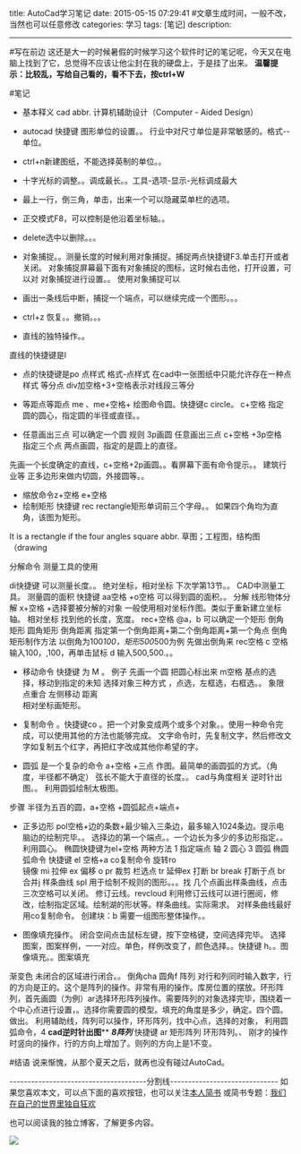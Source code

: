 title: AutoCad学习笔记
date: 2015-05-15 07:29:41 #文章生成时间，一般不改，当然也可以任意修改
categories: 学习
tags: [笔记] 
description: 

---

#写在前边
这还是大一的时候暑假的时候学习这个软件时记的笔记呢，今天又在电脑上找到了它，总觉得不应该让他尘封在我的硬盘上，于是挂了出来。
**温馨提示：比较乱，写给自己看的，看不下去，按ctrl+W**

#笔记
- 基本释义
cad   abbr. 计算机辅助设计（Computer - Aided Design）


- autocad 快捷键
图形单位的设置。。
行业中对尺寸单位是非常敏感的。格式--单位。
- ctrl+n新建图纸，不能选择英制的单位。。
-  十字光标的调整。。调成最长。。工具-选项-显示-光标调成最大
- 最上一行，倒三角，单击，出来一个可以隐藏菜单栏的选项。
- 正交模式F8，可以控制是他沿着坐标轴。。
- delete选中以删除。。。
- 对象捕捉。。测量长度的时候利用对象捕捉。捕捉两点快捷键F3.单击打开或者关闭。
对象捕捉屏幕最下面有对象捕捉的图标，这时候右击他，打开设置，可以对  对象捕捉进行设置。。
使用对象捕捉可以
- 画出一条线后中断，捕捉一个端点，可以继续完成一个图形。。。

- ctrl+z  恢复。。撤销。。。
- 直线的独特操作。。

直线的快捷键是l
- 点的快捷键是po
点样式
格式-点样式
在cad中一张图纸中只能允许存在一种点样式
等分点 div加空格+3+空格表示对线段三等分

- 等距点等距点 me
、me+空格+
绘图命令圆。快捷键c  circle。
c+空格 指定圆的圆心，指定圆的半径或直径。。
- 任意画出三点  可以确定一个圆
规则 3p画圆 
  任意画出三点   c+空格 +3p空格 指定三个点 
两点画圆，指定的是圆上的直径。

先画一个长度确定的直线，c+空格+2p画圆。。看屏幕下面有命令提示。。
建筑行业等 正多边形来做内切圆，外接圆等。。

- 缩放命令z+空格 
e+空格
- 绘制矩形
快捷键 rec
rectangle矩形单词前三个字母。。
如果四个角均为直角，该图为矩形。

It is a rectangle if the four angles square
abbr. 草图；工程图，结构图（drawing



分解命令
测量工具的使用

di快捷键 可以测量长度。。
绝对坐标，相对坐标
下次学第13节。。
CAD中测量工具。
测量圆的面积
快捷键  aa空格
+o空格  可以得到圆的面积。。
分解
线形物体分解 
x+空格 +选择要被分解的对象
一般使用相对坐标作图。类似于重新建立坐标轴。
相对坐标 找到他的长度，宽度。
rec+空格
@a，b 可以确定一个矩形
倒角矩形  圆角矩形 
倒角距离 
指定第一个倒角距离+第二个倒角距离+第一个角点
倒角矩形制作方法
以倒角为100*100，矩形500*500为例
先做出倒角来
rec空格  c 空格 输入100，,100，再单击鼠标 d
 输入500,500.。。




- 移动命令 快捷键 为 M 。
例子 先画一个圆    把圆心标出来 m空格
基点的选择，移动到指定的未知 
选择对象三种方式 ，点选，左框选，右框选。。
象限点重合 左侧移动 距离   
相对坐标画矩形。


- 复制命令 。快捷键co  。把一个对象变成两个或多个对象。。使用一种命令完成，可以使用其他的方法也能够完成。
文字命令时，先复制文字，然后修改文字如复制五个红字，再把红字改成其他你希望的字。
- 圆弧  是一个复杂的命令
a+空格 +三点 作图。最简单的画圆弧的方式。（角度，半径都不确定）
弦长不能大于直径的长度。。
cad与角度相关 逆时针出图。。
利用圆弧绘制太极图。

步骤
半径为五百的圆，a+空格 +圆弧起点+端点+
- 正多边形
pol空格+边的条数+最少输入三条边，最多输入1024条边。提示电脑边的绘制完毕。。
选择边的第一个端点。。一个边长为多少的多边形指定。。
利用圆心。 
椭圆快捷键为el+空格  两种方法
1   指定端点 轴
2  圆心
3  圆弧
椭圆弧命令 快捷键 el 空格+a
co复制命令 
旋转ro   
镜像  mi
拉伸  ex
偏移 o 
pr  裁剪   栏选点
tr
延伸ex
打断 br   break
打断于点  br  
合并j
样条曲线 spl  用于绘制不规则的图形。。。找 几个点画出样条曲线，点击三次空格可以关闭。
修订云线。revcloud     利用修订云线可以进行圈阅，修改，绘制指定区域。绘制湖的形状等。样条曲线。实际需求。
对样条曲线最好用co复制命令。
创建块：b
需要一组图形整体操作。。

- 图像填充操作。
闭合空间点击鼠标左键，按下空格键，空间选择完毕。
选择图案，图案样例，一一对应。单色，样例改变了，颜色选择。。快捷键  h。。图像填充。。图案填充   

渐变色  未闭合的区域进行闭合。。
倒角cha
圆角f
阵列  对行和列同时输入数字，行的方向是正的。这个是阵列的操作。非常有用的操作。库房位置的摆放。环形阵列，首先画圆（为例）ar选择环形阵列操作。需要阵列的对象选择完毕，围绕着一个中心点进行设置，。选择你需要圆的模型。填充的角度是多少，确定。四个圆。做出。
利用辅助线，阵列可以操作，环形阵列，找中心点，选择的对象，
利用圆弧命令，4
****cad逆时针出图******
***8阵列*** 快捷键 ar  矩形阵列 环形阵列。、
刚才的操作时竖向的操作，行的方向上增加了。则列的方向上是1不变。

#结语
说来惭愧，从那个夏天之后，就再也没有碰过AutoCad。

--------------------------------------分割线------------------------------
如果您喜欢本文，可以点下面的喜欢按钮，也可以关注[本人简书](http://www.jianshu.com/users/1c26e9e36267/latest_articles)
或简书专题：[我们在自己的世界里独自狂欢](http://www.jianshu.com/collection/7b424559990a)

也可以阅读我的独立博客，了解更多内容。

[![](http://hktkdy.qiniudn.com/slogan.jpg)](http://hktkdy.com)

